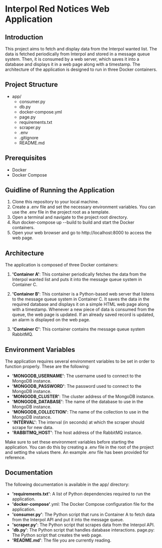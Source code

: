 # **Interpol Red Notices Web Application**
## **Introduction**
This project aims to fetch and display data from the Interpol wanted list. The data is fetched periodically from Interpol and stored in a message queue system. Then, it is consumed by a web server, which saves it into a database and displays it in a web page along with a timestamp. The architecture of the application is designed to run in three Docker containers.

## **Project Structure**
- app/
    - consumer.py
    - db.py
    - docker-compose.yml
    - page.py
    - requirements.txt
    - scraper.py
    - .env
    - .gitignore
    - README.md

## **Prerequisites**
* Docker
* Docker Compose

## **Guidline of Running the Application**
1. Clone this repository to your local machine.
2. Create a .env file and set the necessary environment variables. You can use the .env file in the project root as a template.
3. Open a terminal and navigate to the project root directory.
4. Run docker-compose up --build to build and start the Docker containers.
5. Open your web browser and go to http://localhost:8000 to access the web page.


## **Architecture**
The application is composed of three Docker containers:

1. **'Container A'**: This container periodically fetches the data from the Interpol wanted list and puts it into the message queue system in Container C.

2. **'Container B'**: This container is a Python-based web server that listens to the message queue system in Container C. It saves the data in the required database and displays it on a simple HTML web page along with a timestamp. Whenever a new piece of data is consumed from the queue, the web page is updated. If an already saved record is updated, an alarm is displayed on the web page.

3. **'Container C'**: This container contains the message queue system RabbitMQ.

## **Environment Variables**
The application requires several environment variables to be set in order to function properly. These are the following:

* **'MONGODB_USERNAME'**: The username used to connect to the MongoDB instance.
* **'MONGODB_PASSWORD'**: The password used to connect to the MongoDB instance.
* **'MONGODB_CLUSTER'**: The cluster address of the MongoDB instance.
* **'MONGODB_DATABASE'**: The name of the database to use in the MongoDB instance.
* **'MONGODB_COLLECTION'**: The name of the collection to use in the MongoDB instance.
* **'INTERVAL'**: The interval (in seconds) at which the scraper should scrape for new data.
* **'RABBITMQ_HOST'**: The host address of the RabbitMQ instance.


Make sure to set these environment variables before starting the application. You can do this by creating a .env file in the root of the project and setting the values there. An example .env file has been provided for reference.

## **Documentation**
The following documentation is available in the app/ directory:

* **'requirements.txt'**: A list of Python dependencies required to run the application.
* **'docker-compose'**.yml: The Docker Compose configuration file for the application.
* **'consumer.py'**: The Python script that runs in Container A to fetch data from the Interpol API and put it into the message queue.
* **'scraper.py'**: The Python script that scrapes data from the Interpol API.
* **'db.py'**: The Python script that handles database interactions.
page.py: The Python script that creates the web page.
* **'README.md'**: The file you are currently reading.